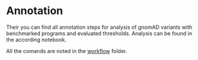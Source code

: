 # Annotation

Their you can find all annotation steps for analysis of gnomAD variants with benchmarked programs and evaluated thresholds. Analysis can be found in the according notebook.

All the comands are noted in the [workflow](https://github.com/EkaterinShitik/IRD_prediction_assessment/tree/Dir_organization/workflow) folder.
